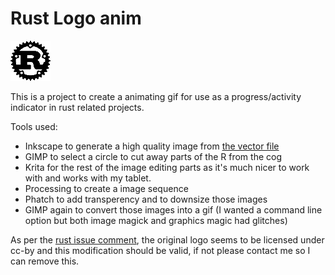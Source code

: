 # Rust Logo anim

![rust rotating logo](rust-logo-64.gif)

This is a project to create a animating gif for use as a progress/activity indicator in rust related projects.

Tools used:
* Inkscape to generate a high quality image from [the vector file](https://www.rust-lang.org/logos/rust-logo-blk.svg)
* GIMP to select a circle to cut away parts of the R from the cog
* Krita for the rest of the image editing parts as it's much nicer to work with and works with my tablet.
* Processing to create a image sequence
* Phatch to add transperency and to downsize those images
* GIMP again to convert those images into a gif (I wanted a command line option but both image magick and graphics magic had glitches)

As per the [rust issue comment](https://github.com/rust-lang/rust/issues/11562#issuecomment-50833809), the original logo seems to be licensed under cc-by and this modification should be valid, if not please contact me so I can remove this.
